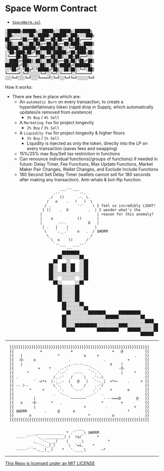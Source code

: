 # Space Worm Contract
- [`SpaceWorm.sol`](https://github.com/SpaceWormETH/SpaceWorm-contract/blob/master/SpaceWorm.sol)

```
░██████╗██████╗░░█████╗░░█████╗░███████╗  ░██╗░░░░░░░██╗░█████╗░██████╗░███╗░░░███╗
██╔════╝██╔══██╗██╔══██╗██╔══██╗██╔════╝  ░██║░░██╗░░██║██╔══██╗██╔══██╗████╗░████║
╚█████╗░██████╔╝███████║██║░░╚═╝█████╗░░  ░╚██╗████╗██╔╝██║░░██║██████╔╝██╔████╔██║
░╚═══██╗██╔═══╝░██╔══██║██║░░██╗██╔══╝░░  ░░████╔═████║░██║░░██║██╔══██╗██║╚██╔╝██║
██████╔╝██║░░░░░██║░░██║╚█████╔╝███████╗  ░░╚██╔╝░╚██╔╝░╚█████╔╝██║░░██║██║░╚═╝░██║
╚═════╝░╚═╝░░░░░╚═╝░░╚═╝░╚════╝░╚══════╝  ░░░╚═╝░░░╚═╝░░░╚════╝░╚═╝░░╚═╝╚═╝░░░░░╚═╝
```
How it works:
- There are fees in place which are:
  - An `automatic Burn` on every transaction, to create a hyperdeflationary token (rapid drop in Supply, which automatically updates/is removed from existence)
    - `3% Buy` / `4% Sell`
  - A `Marketing Fee` for project longevity
    - `2% Buy` / `3% Sell`
  - A `Liquidity Fee` for project longevity & higher floors
    - `1% Buy` / `1% Sell`
    - Liquidity is injected as only the token, directly into the LP on every transaction (saves fees and swapping)
  - 15%/25% max Buy/Sell tax restriction in functions
  - Can renounce individual functions(/groups of functions) if needed in future: Delay Timer, Fee Functions, Max Update Functions, Market Maker Pair    Changes, Wallet Changes, and Exclude Include Functions
  - 180 Second Sell Delay Timer (wallets cannot sell for 180 seconds after making any transaction). Anti-whale & bot-flip function.

```
                         ___---___
                      .--         --.
                    ./   ()      .-. \.
                   /   o    .   (   )  \
                  / .            '-'    \ I feel so incredibly LIGHT!
                 | ()    .  O         .  | I wonder what's the
                |                         | reason for this anomaly?
                |    o           ()       |
                |       .--.          O   |
                 | .   |    |            |
                  \    `.__.'    o   .  / $WORM
                   \                   /
                    `\  o    ()      /'
                      `--___   ___--'
                            ---
                          ████████
                        ██░░░░░░░░██
                      ██    ░░    ░░██
                    ██░░  ██░░██  ░░██
                    ██░░  ██░░██  ░░██
                    ██░░░░░░░░░░░░░░██
                    ██░░  ░░░░░░  ░░██
                      ██░░      ░░██
                        ██░░░░░░██
                        ██░░░░░░██
                        ██░░░░░░██
                        ██░░░░░░██
                          ██░░░░░░██
                          ██░░░░░░░░██
                            ██░░░░░░░░████████      ██████████
                          ██░░░░░░░░░░░░░░░░░░██████░░░░░░░░░░██
                          ██░░░░░░░░░░░░░░░░░░░░░░░░░░░░░░░░░░░░████
                          ██░░░░██████████░░░░░░░░░░████░░░░░░░░░░░░██
                            ████          ██████████    ██████░░░░░░██
                                                              ██████
```
---
```
  }}}}}}}}}}}}}}}}}}}}}}}}}}}}}}}}}}}}}}}}}}}}}}}}}}}}}}}}}}}}}}}}
  {{            +             +                  +   @          {{
  }}   |                *           o     +                .    }}
  {{  -O-    o               .               .          +       {{
  }}   |                    _,.-----.,_         o    |          }}
  {{           +    *    .-'.         .'-.          -O-         {{
  }}      *            .'.-'   .---.   `'.'.         |     *    }}
  {{ .                /_.-'   /     \   .'-.\                   {{
  }}         ' -=*<  |-._.-  |   @   |   '-._|  >*=-    .     + }}
  {{ -- )--           \`-.    \     /    .-'/                   {{
  }}       *     +     `.'.    '---'    .'.'    +       o       }}
  {{                  .  '-._         _.-'  .                   {{
  }}         |               `~~~~~~~`       - --===D       @   }}
  {{   o    -O-      *   .                  *        +          {{
  }}         |                      +         .            +    }}
  {{ $WORM        .     @      o                        *       {{
  }}       o                          *          o           .  }}
  {{{{{{{{{{{{{{{{{{{{{{{{{{{{{{{{{{{{{{{{{{{{{{{{{{{{{{{{{{{{{{{{
```
```
                                 ___
              _____________ * .'`  _\ $WORM
     ....-''``'._ _________) /  (o/       *
             ,_  '-.___)    |     _\           *
               `'-._)_)      \  '==.    *
     -----'``"-,__(__)    *   '.____\       ~*
```

---

[This Repo is licensed under an MIT LICENSE](./LICENSE)
